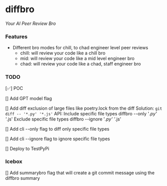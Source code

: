 # diffbro

*Your AI Peer Review Bro*

### Features

- Different bro modes for chill, to chad engineer level peer reviews
  - chill: will review your code like a chill bro
  - mid: will review your code like a mid level engineer bro
  - chad: will review your code like a chad, staff engineer bro

### TODO

[✅] POC

[] Add GPT model flag

[] Add diff exclusion of large files like poetry.lock from the diff
  Solution: `git diff -- '*.py' '*.js'`
  API: 
    Include specific file types
      diffbro --only '*.py' '*.js'
    Exclude specific file types
      diffbro --ignore '*.py' '*.js'

  [] Add cli --only flag to diff only specific file types

  [] Add cli --ignore flag to ignore specific file types

[] Deploy to TestPyPi

### Icebox

[] Add summarybro flag that will create a git commit message using the diffbro summary